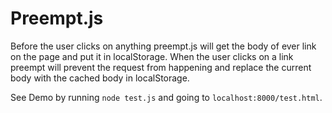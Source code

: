 # Preempt.js
Before the user clicks on anything preempt.js will get the body of ever link on the page and put it in localStorage. When the user clicks on a link preempt will prevent the request from happening and replace the current body with the cached body in localStorage.

See Demo by running `node test.js` and going to `localhost:8000/test.html`.